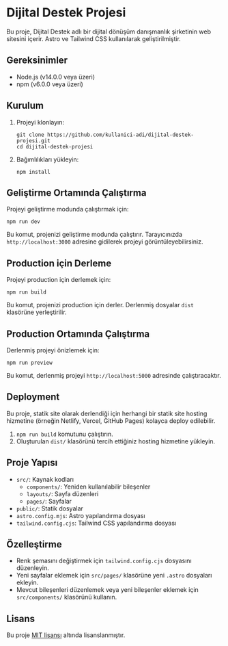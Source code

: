 # Dijital Destek Projesi

Bu proje, Dijital Destek adlı bir dijital dönüşüm danışmanlık şirketinin web sitesini içerir. Astro ve Tailwind CSS kullanılarak geliştirilmiştir.

## Gereksinimler

- Node.js (v14.0.0 veya üzeri)
- npm (v6.0.0 veya üzeri)

## Kurulum

1. Projeyi klonlayın:
   ```
   git clone https://github.com/kullanici-adi/dijital-destek-projesi.git
   cd dijital-destek-projesi
   ```

2. Bağımlılıkları yükleyin:
   ```
   npm install
   ```

## Geliştirme Ortamında Çalıştırma

Projeyi geliştirme modunda çalıştırmak için:

```
npm run dev
```

Bu komut, projenizi geliştirme modunda çalıştırır. Tarayıcınızda `http://localhost:3000` adresine gidilerek projeyi görüntüleyebilirsiniz.

## Production için Derleme

Projeyi production için derlemek için:

```
npm run build
```

Bu komut, projenizi production için derler. Derlenmiş dosyalar `dist` klasörüne yerleştirilir.

## Production Ortamında Çalıştırma

Derlenmiş projeyi önizlemek için:

```
npm run preview
```
Bu komut, derlenmiş projeyi `http://localhost:5000` adresinde çalıştıracaktır.

## Deployment

Bu proje, statik site olarak derlendiği için herhangi bir statik site hosting hizmetine (örneğin Netlify, Vercel, GitHub Pages) kolayca deploy edilebilir.

1. `npm run build` komutunu çalıştırın.
2. Oluşturulan `dist/` klasörünü tercih ettiğiniz hosting hizmetine yükleyin.

## Proje Yapısı

- `src/`: Kaynak kodları
  - `components/`: Yeniden kullanılabilir bileşenler
  - `layouts/`: Sayfa düzenleri
  - `pages/`: Sayfalar
- `public/`: Statik dosyalar
- `astro.config.mjs`: Astro yapılandırma dosyası
- `tailwind.config.cjs`: Tailwind CSS yapılandırma dosyası

## Özelleştirme

- Renk şemasını değiştirmek için `tailwind.config.cjs` dosyasını düzenleyin.
- Yeni sayfalar eklemek için `src/pages/` klasörüne yeni `.astro` dosyaları ekleyin.
- Mevcut bileşenleri düzenlemek veya yeni bileşenler eklemek için `src/components/` klasörünü kullanın.

## Lisans

Bu proje [MIT lisansı](LICENSE) altında lisanslanmıştır.

